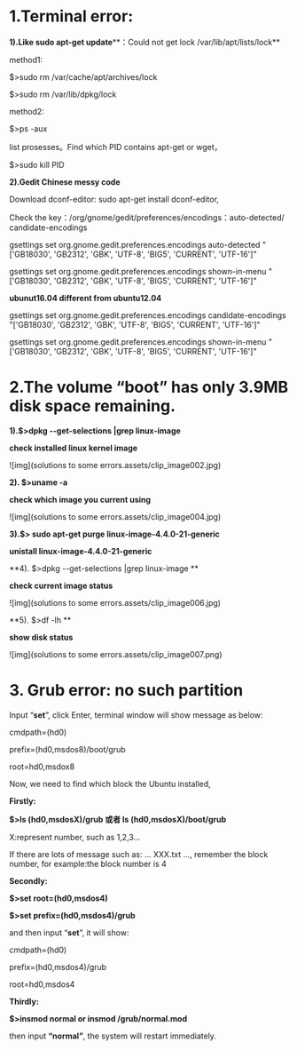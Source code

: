 # **1.Terminal error:**

**1).Like sudo apt-get update****：Could not get lock /var/lib/apt/lists/lock**

method1:

$>sudo rm /var/cache/apt/archives/lock

$>sudo rm /var/lib/dpkg/lock

method2:

$>ps -aux 

list prosesses。Find which PID contains apt-get or wget，

$>sudo kill PID

 

**2).Gedit Chinese messy code**

Download dconf-editor: sudo apt-get install dconf-editor, 

Check the key：/org/gnome/gedit/preferences/encodings：auto-detected/ candidate-encodings

gsettings set org.gnome.gedit.preferences.encodings auto-detected "['GB18030', 'GB2312', 'GBK', 'UTF-8', 'BIG5', 'CURRENT', 'UTF-16']"

gsettings set org.gnome.gedit.preferences.encodings shown-in-menu "['GB18030', 'GB2312', 'GBK', 'UTF-8', 'BIG5', 'CURRENT', 'UTF-16']"

**ubunut16.04 different from ubuntu12.04**

gsettings set org.gnome.gedit.preferences.encodings candidate-encodings "['GB18030', 'GB2312', 'GBK', 'UTF-8', 'BIG5', 'CURRENT', 'UTF-16']"

gsettings set org.gnome.gedit.preferences.encodings shown-in-menu "['GB18030', 'GB2312', 'GBK', 'UTF-8', 'BIG5', 'CURRENT', 'UTF-16']"

# **2.The volume “boot” has only 3.9MB disk space remaining.**

**1).$>dpkg --get-selections |grep linux-image**

**check installed linux kernel image**

![img](solutions to some errors.assets/clip_image002.jpg)

**2). $>uname -a**

**check which image you current using**

![img](solutions to some errors.assets/clip_image004.jpg)

**3).$> sudo apt-get purge linux-image-4.4.0-21-generic**

**unistall linux-image-4.4.0-21-generic**

**4). $>dpkg --get-selections |grep linux-image **

**check current image status**

![img](solutions to some errors.assets/clip_image006.jpg)

**5). $>df -lh **

**show disk status**

![img](solutions to some errors.assets/clip_image007.png)

# **3. Grub error: no such partition**

Input “**set**”, click Enter, terminal window will show message as below:

cmdpath=(hd0) 

prefix=(hd0,msdos8)/boot/grub 

root=hd0,msdox8

Now, we need to find which block the Ubuntu installed,

**Firstly:**

**$>ls (hd0,msdosX)/grub 或者 ls (hd0,msdosX)/boot/grub** 

X:represent number, such as 1,2,3...

If there are lots of message such as: ... XXX.txt ..., remember the block number, for example:the block number is 4

**Secondly:**

**$>set root=(hd0,msdos4)**

**$>set prefix=(hd0,msdos4)/grub**

and then input “**set**”, it will show:

cmdpath=(hd0)

prefix=(hd0,msdos4)/grub

root=hd0,msdos4

**Thirdly:**

**$>insmod normal or insmod /grub/normal.mod**

then input **“normal”**, the system will restart immediately.

 